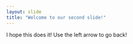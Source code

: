 ```yaml
---
layout: slide
title: "Welcome to our second slide!"
---
```

I hope this does it!
Use the left arrow to go back!
